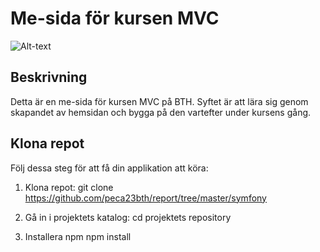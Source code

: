 # Me-sida för kursen MVC

![Alt-text](https://kinsta.com/wp-content/uploads/2023/03/The-Symfony-logo.png)

## Beskrivning

Detta är en me-sida för kursen MVC på BTH. Syftet är att lära sig genom skapandet av hemsidan och bygga på den vartefter under kursens gång.

## Klona repot

Följ dessa steg för att få din applikation att köra:

1. Klona repot:
   git clone https://github.com/peca23bth/report/tree/master/symfony

2. Gå in i projektets katalog:
   cd projektets repository

3. Installera npm
   npm install

